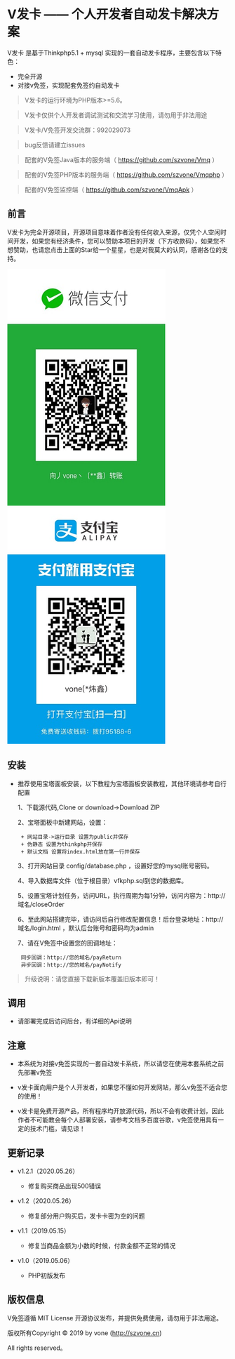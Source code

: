 
V发卡  —— 个人开发者自动发卡解决方案
===============



V发卡 是基于Thinkphp5.1 + mysql 实现的一套自动发卡程序，主要包含以下特色：

 + 完全开源
 + 对接v免签，实现配套免签约自动发卡
 

> V发卡的运行环境为PHP版本>=5.6。

> V发卡仅供个人开发者调试测试和交流学习使用，请勿用于非法用途

> V发卡/V免签开发交流群：992029073

> bug反馈请建立issues

> 配套的V免签Java版本的服务端（ https://github.com/szvone/Vmq ）

> 配套的V免签PHP版本的服务端（ https://github.com/szvone/Vmqphp ）

> 配套的V免签监控端（ https://github.com/szvone/VmqApk ）

## 前言


V发卡为完全开源项目，开源项目意味着作者没有任何收入来源，仅凭个人空闲时间开发，如果您有经济条件，您可以赞助本项目的开发（下方收款码），如果您不想赞助，也请您点击上面的Star给一个星星，也是对我莫大的认同，感谢各位的支持。

![微信赞助](wx.jpg)![支付宝赞助](zfb.jpg)


## 安装
 + 推荐使用宝塔面板安装，以下教程为宝塔面板安装教程，其他环境请参考自行配置

    1、下载源代码,Clone or download->Download ZIP
    
    2、宝塔面板中新建网站，设置：
        
        + 网站目录->运行目录 设置为public并保存
        + 伪静态 设置为thinkphp并保存
        + 默认文档 设置将index.html放在第一行并保存
    
    3、打开网站目录 config/database.php ，设置好您的mysql账号密码。
    
    4、导入数据库文件（位于根目录）vfkphp.sql到您的数据库。
    
    5、设置宝塔计划任务，访问URL，执行周期为每1分钟，访问内容为：http://域名/closeOrder
    
    6、至此网站搭建完毕，请访问后自行修改配置信息！后台登录地址：http://域名/login.html ，默认后台账号和密码均为admin

    7、请在V免签中设置您的回调地址：
    
        同步回调：http://您的域名/payReturn
        异步回调：http://您的域名/payNotify

 > 升级说明：请您直接下载新版本覆盖旧版本即可！
 
 
## 调用

 + 请部署完成后访问后台，有详细的Api说明
 
 
## 注意

  + 本系统为对接v免签实现的一套自动发卡系统，所以请您在使用本套系统之前先部署v免签
  
  + v发卡面向用户是个人开发者，如果您不懂如何开发网站，那么v免签不适合您的使用！
  
  + v发卡是免费开源产品，所有程序均开放源代码，所以不会有收费计划，因此作者不可能教会每个人部署安装，请参考文档多百度谷歌，v免签使用具有一定的技术门槛，请见谅！
     
## 更新记录
 + v1.2.1（2020.05.26） 
   + 修复购买商品出现500错误
   
 + v1.2（2020.05.26） 
   + 修复部分用户购买后，发卡卡密为空的问题
   
 + v1.1（2019.05.15） 
   + 修复当商品金额为小数的时候，付款金额不正常的情况
   
 + v1.0（2019.05.06） 
   + PHP初版发布

## 版权信息

V免签遵循 MIT License 开源协议发布，并提供免费使用，请勿用于非法用途。


版权所有Copyright © 2019 by vone (http://szvone.cn)

All rights reserved。

